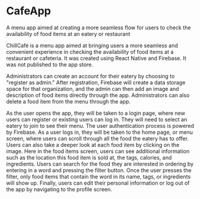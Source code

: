# CafeApp
A menu app aimed at creating a more seamless flow for users to check the availability of food items at an eatery or restaurant

ChillCafé is a menu app aimed at bringing users a more seamless and convenient experience in checking the availability of food items at a restaurant or cafeteria. It was created using React Native and Firebase. It was not published to the app store. 

Administrators can create an account for their eatery by choosing to "register as admin." After registration, Firebase will create a data storage space for that organization, and the admin can then add an image and description of food items directly through the app. Administrators can also delete a food item from the menu through the app.

As the user opens the app, they will be taken to a login page, where new users can register or existing users can log in. They will need to select an eatery to join to see their menu. The user authentication process is powered by Firebase. As a user logs in, they will be taken to the home page, or menu screen, where users can scroll through all the food the eatery has to offer. Users can also take a deeper look at each food item by clicking on the image. Here in the food items screen, users can see additional information such as the location this food item is sold at, the tags, calories, and ingredients. Users can search for the food they are interested in ordering by entering in a word and pressing the filter button. Once the user presses the filter, only food items that contain the word in its name, tags, or ingredients will show up. Finally, users can edit their personal information or log out of the app by navigating to the profile screen.

